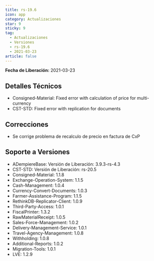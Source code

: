 ```yaml
---
title: rs-19.6
icon: app
category: Actualizaciones
star: 9
sticky: 9
tag:
  - Actualizaciones
  - Versiones
  - rs-19.6
  - 2021-03-23
article: false
---
```


**Fecha de Liberación:** 2021-03-23

## Detalles Técnicos

- Consigned-Material: Fixed error with calculation of price for multi-currency
- CST-STD: Fixed error with replication for documents

## Correcciones

- Se corrige problema de recalculo de precio en factura de CxP

## Soporte a Versiones

- ADempiereBase: Versión de Liberación: 3.9.3-rs-4.3
- CST-STD: Versión de Liberación: rs-20.5
- Consigned-Material: 1.1.8
- Exchange-Operation-System: 1.1.5
- Cash-Management: 1.0.4
- Currency-Convert-Documents: 1.0.3
- Farmer-Assistance-Program: 1.1.5
- RethinkDB-Replicator-Client: 1.0.9
- Third-Party-Access: 1.0.1
- FiscalPrinter: 1.3.2
- RawMaterialReceipt: 1.0.5
- Sales-Force-Management: 1.0.2
- Delivery-Management-Service: 1.0.1
- Travel-Agency-Management: 1.0.8
- Withholding: 1.0.8
- Additional-Reports: 1.0.2
- Migration-Tools: 1.0.1
- LVE: 1.2.9
